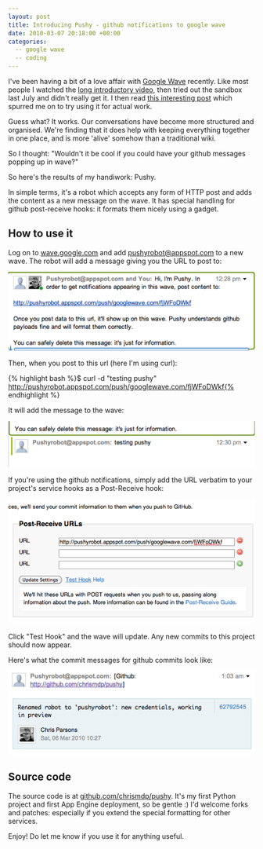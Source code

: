 ```yaml
---
layout: post
title: Introducing Pushy - github notifications to google wave
date: 2010-03-07 20:18:00 +00:00
categories:
  -- google wave
  -- coding
---
```

I've been having a bit of a love affair with [Google Wave](http://wave.google.com) recently. Like most people I watched the [long introductory video](http://wave.google.com/about.html#video), then tried out the sandbox last July and didn't really get it. I then read [this interesting post](http://blog.cubeofm.com/on-how-google-wave-surprisingly-changed-my-li) which spurred me on to try using it for actual work.

Guess what? It works. Our conversations have become more structured and organised. We're finding that it does help with keeping everything together in one place, and is more 'alive' somehow than a traditional wiki. 

So I thought: "Wouldn't it be cool if you could have your github messages popping up in wave?"

So here's the results of my handiwork: Pushy.

In simple terms, it's a robot which accepts any form of HTTP post and adds the content as a new message on the wave. It has special handling for github post-receive hooks: it formats them nicely using a gadget.

## How to use it

Log on to [wave.google.com](http://wave.google.com) and add pushyrobot@appspot.com to a new wave. The robot will add a message giving you the URL to post to:

![Pushy's receive message](/files/pushy-1.png)

Then, when you post to this url (here I'm using curl):

{% highlight bash %}$ curl -d "testing pushy" http://pushyrobot.appspot.com/push/googlewave.com/fjWFoDWkf{% endhighlight %}

It will add the message to the wave:

![The message appears](/files/pushy-3.png)

If you're using the github notifications, simply add the URL verbatim to your project's service hooks as a Post-Receive hook:

![Github service hook configuration page](/files/pushy-4.png)

Click "Test Hook" and the wave will update. Any new commits to this project should now appear.

Here's what the commit messages for github commits look like:

![Github commit message view](/files/pushy-5.png)

## Source code

The source code is at [github.com/chrismdp/pushy](http://github.com/chrismdp/pushy). It's my first Python project and first App Engine deployment, so be gentle :) I'd welcome forks and patches: especially if you extend the special formatting for other services.

Enjoy! Do let me know if you use it for anything useful. 
